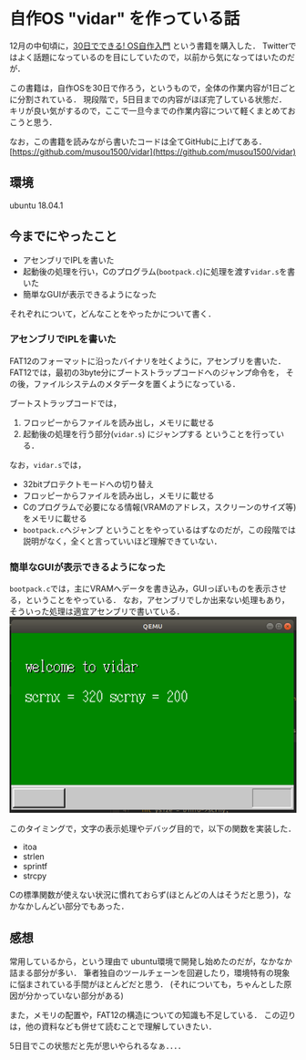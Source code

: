 # 自作OS "vidar" を作っている話

12月の中旬頃に，[30日でできる! OS自作入門](https://www.amazon.co.jp/30%E6%97%A5%E3%81%A7%E3%81%A7%E3%81%8D%E3%82%8B-OS%E8%87%AA%E4%BD%9C%E5%85%A5%E9%96%80-%E5%B7%9D%E5%90%88-%E7%A7%80%E5%AE%9F/dp/4839919844) という書籍を購入した．
Twitterではよく話題になっているのを目にしていたので，以前から気になってはいたのだが．

この書籍は，自作OSを30日で作ろう，というもので，全体の作業内容が1日ごとに分割されている．
現段階で，5日目までの内容がほぼ完了している状態だ．
キリが良い気がするので，ここで一旦今までの作業内容について軽くまとめておこうと思う．

なお，この書籍を読みながら書いたコードは全てGitHubに上げてある．
[https://github.com/musou1500/vidar](https://github.com/musou1500/vidar)

## 環境

ubuntu 18.04.1

## 今までにやったこと

* アセンブリでIPLを書いた
* 起動後の処理を行い，Cのプログラム(`bootpack.c`)に処理を渡す`vidar.s`を書いた
* 簡単なGUIが表示できるようになった

それぞれについて，どんなことをやったかについて書く．

### アセンブリでIPLを書いた

FAT12のフォーマットに沿ったバイナリを吐くように，アセンブリを書いた．
FAT12では，最初の3byte分にブートストラップコードへのジャンプ命令を，
その後，ファイルシステムのメタデータを置くようになっている．

ブートストラップコードでは，
1. フロッピーからファイルを読み出し，メモリに載せる
2. 起動後の処理を行う部分(`vidar.s`) にジャンプする
ということを行っている．

なお，`vidar.s`では，
* 32bitプロテクトモードへの切り替え
* フロッピーからファイルを読み出し，メモリに載せる
* Cのプログラムで必要になる情報(VRAMのアドレス，スクリーンのサイズ等)をメモリに載せる
* `bootpack.c`へジャンプ
ということをやっているはずなのだが，この段階では説明がなく，全くと言っていいほど理解できていない．

### 簡単なGUIが表示できるようになった

`bootpack.c`では，主にVRAMへデータを書き込み，GUIっぽいものを表示させる，ということをやっている．
なお，アセンブリでしか出来ない処理もあり，そういった処理は適宜アセンブリで書いている．
![](./vidar-5-screenshot.png)

このタイミングで，文字の表示処理やデバッグ目的で，以下の関数を実装した．

* itoa
* strlen
* sprintf
* strcpy

Cの標準関数が使えない状況に慣れておらず(ほとんどの人はそうだと思う)，なかなかしんどい部分でもあった．

## 感想
常用しているから，という理由で ubuntu環境で開発し始めたのだが，なかなか詰まる部分が多い．
筆者独自のツールチェーンを回避したり，環境特有の現象に悩まされている手間がほとんどだと思う．
(それについても，ちゃんとした原因が分かっていない部分がある)

また，メモリの配置や，FAT12の構造についての知識も不足している．
この辺りは，他の資料なども併せて読むことで理解していきたい．

5日目でこの状態だと先が思いやられるなぁ．．．．
